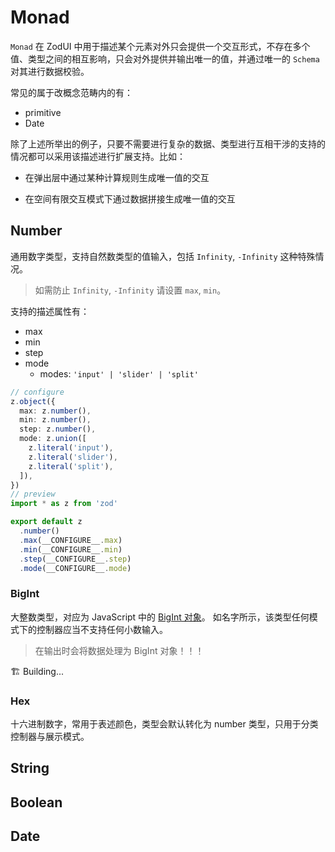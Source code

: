 # Monad

`Monad` 在 ZodUI 中用于描述某个元素对外只会提供一个交互形式，不存在多个值、类型之间的相互影响，只会对外提供并输出唯一的值，并通过唯一的 `Schema` 对其进行数据校验。

常见的属于改概念范畴内的有：

* primitive
* Date

除了上述所举出的例子，只要不需要进行复杂的数据、类型进行互相干涉的支持的情况都可以采用该描述进行扩展支持。比如：

* 在弹出层中通过某种计算规则生成唯一值的交互

* 在空间有限交互模式下通过数据拼接生成唯一值的交互

## Number

通用数字类型，支持自然数类型的值输入，包括 `Infinity`, `-Infinity` 这种特殊情况。

> 如需防止 `Infinity`, `-Infinity` 请设置 `max`, `min`。

支持的描述属性有：

* max
* min
* step
* mode
  * modes: `'input' | 'slider' | 'split'`

```typescript zodui:configure-preview
// configure
z.object({
  max: z.number(),
  min: z.number(),
  step: z.number(),
  mode: z.union([
    z.literal('input'),
    z.literal('slider'),
    z.literal('split'),
  ]),
})
// preview
import * as z from 'zod'

export default z
  .number()
  .max(__CONFIGURE__.max)
  .min(__CONFIGURE__.min)
  .step(__CONFIGURE__.step)
  .mode(__CONFIGURE__.mode)
```

### BigInt

大整数类型，对应为 JavaScript 中的 [BigInt 对象](https://developer.mozilla.org/zh-CN/docs/Web/JavaScript/Reference/Global_Objects/BigInt)。
如名字所示，该类型任何模式下的控制器应当不支持任何小数输入。

> 在输出时会将数据处理为 BigInt 对象！！！

🏗️ Building...

### Hex

十六进制数字，常用于表述颜色，类型会默认转化为 number 类型，只用于分类控制器与展示模式。

## String

## Boolean

## Date

